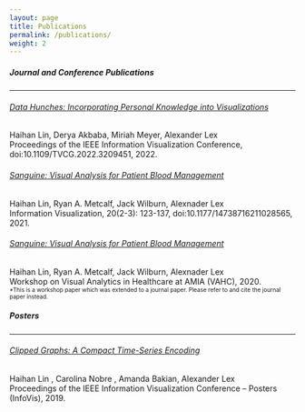 ```yaml
---
layout: page
title: Publications
permalink: /publications/
weight: 2
---
```


##### Journal and Conference Publications

___

###### [*Data Hunches: Incorporating Personal Knowledge into Visualizations*](https://vdl.sci.utah.edu/publications/2022_vis_data_hunches/)<br>
Haihan Lin, Derya Akbaba, Miriah Meyer, Alexander Lex<br>
Proceedings of the IEEE Information Visualization Conference, doi:10.1109/TVCG.2022.3209451, 2022.


###### [*Sanguine: Visual Analysis for Patient Blood Management*](https://journals.sagepub.com/doi/10.1177/14738716211028565)<br>
Haihan Lin, Ryan A. Metcalf, Jack Wilburn, Alexnader Lex<br>
Information Visualization, 20(2-3): 123-137, doi:10.1177/14738716211028565, 2021.


###### [*Sanguine: Visual Analysis for Patient Blood Management*](https://vdl.sci.utah.edu/publications/2020_vahc_sanguine/)<br>
Haihan Lin, Ryan A. Metcalf, Jack Wilburn, Alexnader Lex<br>
Workshop on Visual Analytics in Healthcare at AMIA (VAHC), 2020.<br>
<span style="font-size: x-small ">\*This is a workshop paper which was extended to a journal paper. Please refer to and cite the journal paper instead.</span>

##### Posters
___

###### [*Clipped Graphs: A Compact Time-Series Encoding*](https://vdl.sci.utah.edu/publications/2019_infovis_clipped_graphs/)<br>
Haihan Lin , Carolina Nobre , Amanda Bakian, Alexander Lex<br>
Proceedings of the IEEE Information Visualization Conference – Posters (InfoVis), 2019.

